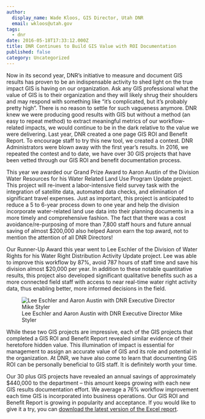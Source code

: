 ```yaml
---
author:
  display_name: Wade Kloos, GIS Director, Utah DNR
  email: wkloos@utah.gov
tags:
  - dnr
date: 2016-05-18T17:33:12.000Z
title: DNR Continues to Build GIS Value with ROI Documentation
published: false
category: Uncategorized
---
```


Now in its second year, DNR’s initiative to measure and document GIS results has proven to be an indispensable activity to shed light on the true impact GIS is having on our organization. Ask any GIS professional what the value of GIS is to their organization and they will likely shrug their shoulders and may respond with something like “it’s complicated, but it’s probably pretty high”. There is no reason to settle for such vagueness anymore. DNR knew we were producing good results with GIS but without a method (an easy to repeat method) to extract meaningful metrics of our workflow-related impacts, we would continue to be in the dark relative to the value we were delivering. Last year, DNR created a one page GIS ROI and Benefit Report. To encourage staff to try this new tool, we created a contest. DNR Administrators were blown away with the first year’s results. In 2016, we repeated the contest and to date, we have over 30 GIS projects that have been vetted through our GIS ROI and benefit documentation process.

This year we awarded our Grand Prize Award to Aaron Austin of the Division Water Resources for his Water Related Land Use Program Update project. This project will re-invent a labor-intensive field survey task with the integration of satellite data, automated data checks, and elimination of significant travel expenses. Just as important, this project is anticipated to reduce a 5 to 6-year process down to one year and help the division incorporate water-related land use data into their planning documents in a more timely and comprehensive fashion. The fact that there was a cost avoidance/re-purposing of more than 7,800 staff hours and future annual saving of almost $200,000 also helped Aaron earn the top award, not to mention the attention of all DNR Directors!

Our Runner-Up Award this year went to Lee Eschler of the Division of Water Rights for his Water Right Distribution Activity Update project. Lee was able to improve this workflow by 87%, avoid 787 hours of staff time and save his division almost $20,000 per year. In addition to these notable quantitative results, this project also developed significant qualitative benefits such as a more connected field staff with access to near real-time water right activity data, thus enabling better, more informed decisions in the field.

<figure class="caption caption--right"><img class="caption__image" src="/images/404.png" alt="Lee Eschler and Aaron Austin with DNR Executive Director Mike Styler" loading="lazy" /><figcaption class="caption__text">Lee Eschler and Aaron Austin with DNR Executive Director Mike Styler</figcaption></figure>

While these two GIS projects are impressive, each of the GIS projects that completed a GIS ROI and Benefit Report revealed similar evidence of their heretofore hidden value. This illumination of impact is essential for management to assign an accurate value of GIS and its role and potential in the organization. At DNR, we have also come to learn that documenting GIS ROI can be personally beneficial to GIS staff. It is definitely worth your time.

Our 30 plus GIS projects have revealed an annual savings of approximately $440,000 to the department – this amount keeps growing with each new GIS results documentation effort. We average a 76% workflow improvement each time GIS is incorporated into business operations. Our GIS ROI and Benefit Report is growing in popularity and acceptance. If you would like to give it a try, you can [download the latest version of the Excel report](https://www.esri.com/~/media/Files/zips/news/arcuser/0316/downsizing-roi-report).
